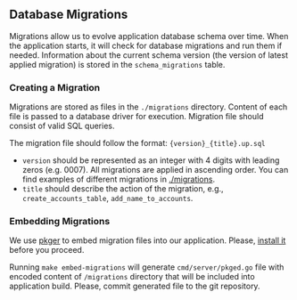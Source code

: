 ## Database Migrations

Migrations allow us to evolve application database schema over time.  When the application starts, it will check for database migrations and run them if needed. Information about the current schema version (the version of latest applied migration) is stored in the `schema_migrations` table.

### Creating a Migration

Migrations are stored as files in the `./migrations` directory.
Content of each file is passed to a database driver for execution. Migration
file should consist of valid SQL queries. 

The migration file should follow the format: `{version}_{title}.up.sql`

- `version` should be represented as an integer with 4 digits with leading zeros (e.g. 0007). All migrations are applied in ascending order. You can find examples of different migrations in
[./migrations](./migrations).
- `title` should describe the action of the migration, e.g.,
  `create_accounts_table`, `add_name_to_accounts`.

### Embedding Migrations

We use [pkger](https://github.com/markbates/pkger) to embed migration files
into our application. Please, [install
it](https://github.com/markbates/pkger#installation) before you proceed.

Running `make embed-migrations` will generate `cmd/server/pkged.go` file with
encoded content of `/migrations` directory that will be included into
application build. Please, commit generated file to the git repository.
